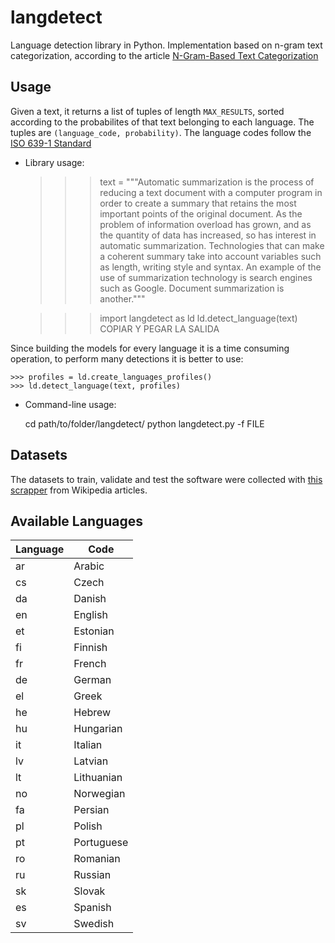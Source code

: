 # langdetect
Language detection library in Python. Implementation based on n-gram text categorization, according to the article [N-Gram-Based Text Categorization](http://odur.let.rug.nl/~vannoord/TextCat/textcat.pdf)

## Usage

Given a text, it returns a list of tuples of length `MAX_RESULTS`, sorted according to the probabilites of that text belonging to each language. The tuples are `(language_code, probability)`. The language codes follow the [ISO 639-1 Standard](https://www.w3schools.com/TAgs/ref_language_codes.asp)

- Library usage:

    
    >>> text = """Automatic summarization is the process of reducing a text document with a
    computer program in order to create a summary that retains the most important points
    of the original document. As the problem of information overload has grown, and as
    the quantity of data has increased, so has interest in automatic summarization.
    Technologies that can make a coherent summary take into account variables such as
    length, writing style and syntax. An example of the use of summarization technology
    is search engines such as Google. Document summarization is another."""

    >>> import langdetect as ld
    >>> ld.detect_language(text)
    COPIAR Y PEGAR LA SALIDA


Since building the models for every language it is a time consuming operation, to perform many detections it is better to use:

    
    >>> profiles = ld.create_languages_profiles()
    >>> ld.detect_language(text, profiles)


- Command-line usage:


    cd path/to/folder/langdetect/
    python langdetect.py -f FILE


## Datasets
The datasets to train, validate and test the software were collected with [this scrapper](link_to_scrapper) from Wikipedia articles.

## Available Languages
| Language      | Code          |
| ------------- | ------------- |
| ar | Arabic |
| cs | Czech |
| da | Danish |
| en | English |
| et | Estonian |
| fi | Finnish |
| fr | French |
| de | German |
| el | Greek |
| he | Hebrew |
| hu | Hungarian |
| it | Italian |
| lv | Latvian |
| lt | Lithuanian |
| no | Norwegian |
| fa | Persian |
| pl | Polish |
| pt | Portuguese |
| ro | Romanian |
| ru | Russian |
| sk | Slovak |
| es | Spanish |
| sv | Swedish |
